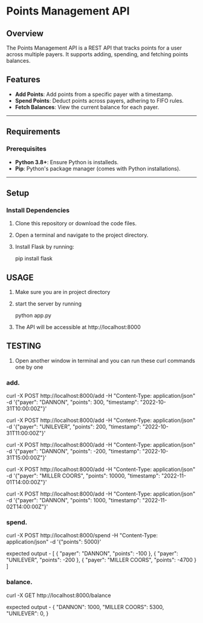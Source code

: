 # Points Management API

## Overview

The Points Management API is a REST API that tracks points for a user across multiple payers. It supports adding, spending, and fetching points balances.

## Features

- **Add Points**: Add points from a specific payer with a timestamp.
- **Spend Points**: Deduct points across payers, adhering to FIFO rules.
- **Fetch Balances**: View the current balance for each payer.

---

## Requirements

### Prerequisites

- **Python 3.8+**: Ensure Python is installeds.
- **Pip**: Python's package manager (comes with Python installations).

---

## Setup

### Install Dependencies

1. Clone this repository or download the code files.
2. Open a terminal and navigate to the project directory.
3. Install Flask by running:
   
   pip install flask

## USAGE

1. Make sure you are in project directory
2. start the server by running
   
   python app.py

3. The API will be accessible at http://localhost:8000

## TESTING

1.  Open another window in terminal and you can run these curl commands one by one

### add.

curl -X POST http://localhost:8000/add -H "Content-Type: application/json" -d '{"payer": "DANNON", "points": 300, "timestamp": "2022-10-31T10:00:00Z"}'

curl -X POST http://localhost:8000/add -H "Content-Type: application/json" -d '{"payer": "UNILEVER", "points": 200, "timestamp": "2022-10-31T11:00:00Z"}'

curl -X POST http://localhost:8000/add -H "Content-Type: application/json" -d '{"payer": "DANNON", "points": -200, "timestamp": "2022-10-31T15:00:00Z"}'

curl -X POST http://localhost:8000/add -H "Content-Type: application/json" -d '{"payer": "MILLER COORS", "points": 10000, "timestamp": "2022-11-01T14:00:00Z"}'

curl -X POST http://localhost:8000/add -H "Content-Type: application/json" -d '{"payer": "DANNON", "points": 1000, "timestamp": "2022-11-02T14:00:00Z"}'

### spend.

curl -X POST http://localhost:8000/spend -H "Content-Type: application/json" -d '{"points": 5000}'

expected output -
[
{ "payer": "DANNON", "points": -100 },
{ "payer": "UNILEVER", "points": -200 },
{ "payer": "MILLER COORS", "points": -4700 }
]

### balance.

curl -X GET http://localhost:8000/balance

expected output -
{
"DANNON": 1000,
"MILLER COORS": 5300,
"UNILEVER": 0,
}
